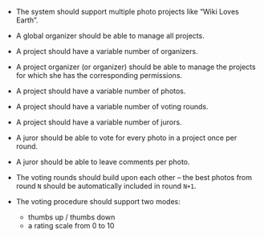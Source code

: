 - The system should support multiple photo projects like “Wiki Loves Earth”.
- A global organizer should be able to manage all projects.
- A project should have a variable number of organizers.
- A project organizer (or organizer) should be able to manage the projects for which she has the corresponding permissions.
- A project should have a variable number of photos.
- A project should have a variable number of voting rounds.
- A project should have a variable number of jurors.
- A juror should be able to vote for every photo in a project once per round.
- A juror should be able to leave comments per photo.

- The voting rounds should build upon each other – the best photos from round `N` should be automatically included in round `N+1`.
- The voting procedure should support two modes:
  - thumbs up / thumbs down
  - a rating scale from 0 to 10
